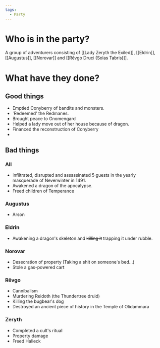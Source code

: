 ```yaml
---
tags:
  - Party
---
```


# Who is in the party?

A group of adventurers consisting of [[Lady Zeryth the Exiled]], [[Eldrin]], [[Augustus]], [[Norovar]] and [[Rêvgo Druci (Solas Tabris)]].

# What have they done?

## Good things

- Emptied Conyberry of bandits and monsters.
- 'Redeemed' the Redmanes.
- Brought peace to Gnomengard
- Helped a lady move out of her house because of dragon.
- Financed the reconstruction of Conyberry
- 

## Bad things

### All

- Infiltrated, disrupted and assassinated 5 guests in the yearly masquerade of Neverwinter in 1491.
- Awakened a dragon of the apocalypse.
- Freed children of Temperance

### Augustus
- Arson

### Eldrin
- Awakening a dragon's skeleton and ~~killing it~~ trapping it under rubble.

### Norovar
- Desecration of property (Taking a shit on someone's bed...)
- Stole a gas-powered cart

### Rêvgo
- Cannibalism
- Murdering Reidoth (the Thundertree druid)
- Killing the bugbear's dog
- Destroyed an ancient piece of history in the Temple of Olidammara

### Zeryth
- Completed a cult's ritual
- Property damage
- Freed Halleck